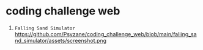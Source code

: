 # coding challenge web

1. `Falling Sand Simulator`
https://github.com/Psyzane/coding_challenge_web/blob/main/faliing_sand_simulator/assets/screenshot.png



